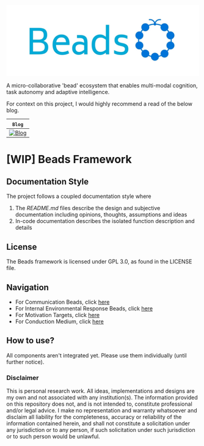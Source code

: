 <div align="center">
  <img src="images/beads-logo.jpeg">
</div>


A micro-collaborative 'bead' ecosystem that enables multi-modal cognition, task autonomy and adaptive intelligence.

For context on this project, I would highly recommend a read of the below blog.

| **`Blog`**                                                                               |
|------------------------------------------------------------------------------------------|
| [![Blog](https://img.shields.io/badge/Reader-Friendly-blue)](https://xipher19.github.io) |

# [WIP] Beads Framework

## Documentation Style

The project follows a coupled documentation style where 
1. The _README.md_ files describe the design and subjective documentation including opinions, thoughts, assumptions and 
ideas
2. In-code documentation describes the isolated function description and details

## License

The Beads framework is licensed under GPL 3.0, as found in the LICENSE file.

## Navigation

* For Communication Beads, click [here](https://github.com/akhil-reddy/beads/tree/main/beads/components/cmu)
* For Internal Environmental Response Beads, click [here](https://github.com/akhil-reddy/beads/tree/main/beads/components/eru)
* For Motivation Targets, click [here](https://github.com/akhil-reddy/beads/tree/main/beads/components/intent)
* For Conduction Medium, click [here](https://github.com/akhil-reddy/beads/tree/main/beads/components/medium)

## How to use?

All components aren't integrated yet. Please use them individually (until further notice). 

### Disclaimer

This is personal research work. All ideas, implementations and designs are my own and not associated with any institution(s). 
The information provided on this repository does not, and is not intended to, constitute professional and/or legal advice.
I make no representation and warranty whatsoever and disclaim all liability for the completeness, accuracy or reliability of the 
information contained herein, and shall not constitute a solicitation under any jurisdiction or to any person, 
if such solicitation under such jurisdiction or to such person would be unlawful.